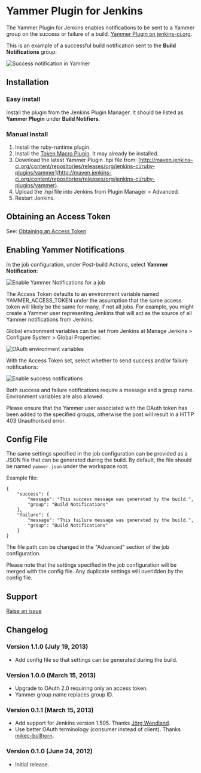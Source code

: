 # Yammer Plugin for Jenkins

The Yammer Plugin for Jenkins enables notifications to be sent to a Yammer group on the success or failure of a build.
[Yammer Plugin on jenkins-ci.org](https://wiki.jenkins-ci.org/display/JENKINS/Yammer+Plugin).

This is an example of a successful build notification sent to the __Build Notifications__ group:

![Success notification in Yammer](https://raw.github.com/jenkinsci/yammer-plugin/49f2905714a463a290254c5603d30ff03a54e80f/readme/success_notification_in_yammer.png)

## Installation

### Easy install

Install the plugin from the Jenkins Plugin Manager. It should be listed as __Yammer Plugin__ under __Build Notifiers__.

### Manual install

1. Install the ruby-runtime plugin.
2. Install the [Token Macro Plugin](https://wiki.jenkins-ci.org/display/JENKINS/Token+Macro+Plugin). It may already be installed.
3. Download the latest Yammer Plugin .hpi file from: [http://maven.jenkins-ci.org/content/repositories/releases/org/jenkins-ci/ruby-plugins/yammer](http://maven.jenkins-ci.org/content/repositories/releases/org/jenkins-ci/ruby-plugins/yammer).
4. Upload the .hpi file into Jenkins from Plugin Manager > Advanced.
5. Restart Jenkins.

## Obtaining an Access Token

See: [Obtaining an Access Token](https://github.com/yammer/yam/blob/aa2a851db06d7821f7641c5557f925be42b0c2e5/README.md#obtaining-an-access-token)

## Enabling Yammer Notifications

In the job configuration, under Post-build Actions, select __Yammer Notification__:

![Enable Yammer Notifications for a job](https://raw.github.com/jenkinsci/yammer-plugin/49f2905714a463a290254c5603d30ff03a54e80f/readme/enable_yammer_notifications_for_job.png)

The Access Token defaults to an environment variable named YAMMER_ACCESS_TOKEN under the assumption that the same access token will likely be the same for many, if not all jobs.
For example, you might create a Yammer user representing Jenkins that will act as the source of all Yammer notifications from Jenkins.

Global environment variables can be set from Jenkins at Manage Jenkins > Configure System > Global Properties:

![OAuth environment variables](https://raw.github.com/jenkinsci/yammer-plugin/49f2905714a463a290254c5603d30ff03a54e80f/readme/oauth_environment_variables.png)

With the Access Token set, select whether to send success and/or failure notifications:

![Enable success notifications](https://raw.github.com/jenkinsci/yammer-plugin/49f2905714a463a290254c5603d30ff03a54e80f/readme/enable_success_notifications.png)

Both success and failure notifications require a message and a group name. Environment variables are also allowed.

Please ensure that the Yammer user associated with the OAuth token has been added to the specified groups,
otherwise the post will result in a HTTP 403 Unauthorised error.

## Config File

The same settings specified in the job configuration can be provided as a JSON file that can be generated during the build. By default, the file should be named `yammer.json` under the workspace root.

Example file:

```
{
    "success": {
        "message": "This success message was generated by the build.",
        "group": "Build Notifications"
    },
    "failure": {
        "message": "This failure message was generated by the build.",
        "group": "Build Notifications"
    }
}
```

The file path can be changed in the "Advanced" section of the job configuration.

Please note that the settings specified in the job configuration will be merged with the config file. Any duplicate settings will overidden by the config file.

## Support

[Raise an issue](https://github.com/jenkinsci/yammer-plugin/issues)

## Changelog

### Version 1.1.0 (July 19, 2013)

- Add config file so that settings can be generated during the build.

### Version 1.0.0 (March 15, 2013)

- Upgrade to OAuth 2.0 requiring only an access token.
- Yammer group name replaces group ID.

### Version 0.1.1 (March 15, 2013)

- Add support for Jenkins version 1.505. Thanks [Jörg Wendland](https://github.com/jwendland).
- Use better OAuth terminology (consumer instead of client). Thanks [mikec-bullhorn](https://github.com/mikec-bullhorn).

### Version 0.1.0 (June 24, 2012)

- Initial release.